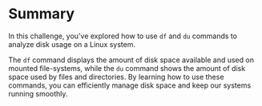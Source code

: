 # Summary

In this challenge, you've explored how to use `df` and `du` commands to analyze disk usage on a Linux system. 

The `df` command displays the amount of disk space available and used on mounted file-systems, while the `du` command shows the amount of disk space used by files and directories. By learning how to use these commands, you can efficiently manage disk space and keep our systems running smoothly.
